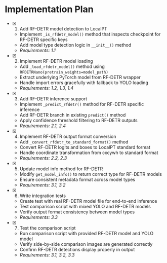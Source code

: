 # Implementation Plan

- [x] 1. Add RF-DETR model detection to LocalPT

  - Implement `_is_rfdetr_model()` method that inspects checkpoint for RF-DETR specific keys
  - Add model type detection logic in `__init__()` method
  - _Requirements: 1.1_

- [x] 2. Implement RF-DETR model loading

  - Add `_load_rfdetr_model()` method using `RFDETRNano(pretrain_weights=model_path)`
  - Extract underlying PyTorch model from RF-DETR wrapper
  - Handle import errors gracefully with fallback to YOLO loading
  - _Requirements: 1.2, 1.3, 1.4_

- [x] 3. Add RF-DETR inference support

  - Implement `_predict_rfdetr()` method for RF-DETR specific inference
  - Add RF-DETR branch in existing `predict()` method
  - Apply confidence threshold filtering to RF-DETR outputs
  - _Requirements: 2.1, 2.4_

- [x] 4. Implement RF-DETR output format conversion

  - Add `_convert_rfdetr_to_standard_format()` method
  - Convert RF-DETR logits and boxes to LocalPT standard format
  - Handle coordinate transformation from cxcywh to standard format
  - _Requirements: 2.2, 2.3_

- [x] 5. Update model info method for RF-DETR

  - Modify `get_model_info()` to return correct type for RF-DETR models
  - Ensure consistent metadata format across model types
  - _Requirements: 3.1, 3.2_

- [x] 6. Write integration tests

  - Create test with real RF-DETR model file for end-to-end inference
  - Test comparison script with mixed YOLO and RF-DETR models
  - Verify output format consistency between model types
  - _Requirements: 3.3_

- [x] 7. Test the comparison script
  - Run comparison script with provided RF-DETR model and YOLO model
  - Verify side-by-side comparison images are generated correctly
  - Confirm RF-DETR detections display properly in output
  - _Requirements: 3.1, 3.2, 3.3_
